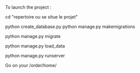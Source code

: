 To launch the project : 

cd "repertoire ou se situe le projet"

python create_database.py python manage.py makemigrations

python manage.py migrate

python manage.py load_data

python manage.py runserver

Go on your <local>/order/home/
